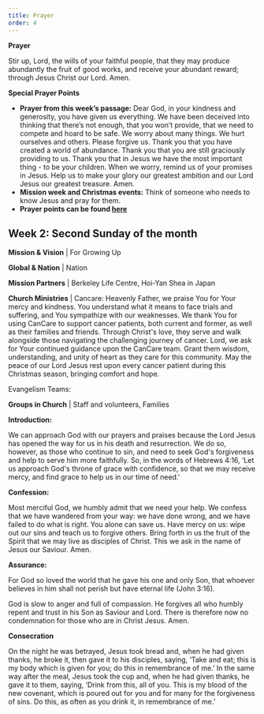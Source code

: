 ```yaml
---
title: Prayer
order: 4
---
```

**Prayer**

Stir up, Lord, the wills of your faithful people, that they may produce abundantly the fruit of good works, and receive your abundant reward; through Jesus Christ our Lord. Amen.

**Special Prayer Points**
- **Prayer from this week’s passage:** Dear God, in your kindness and generosity, you have given us everything. We have been deceived into thinking that there’s not enough, that you won’t provide, that we need to compete and hoard to be safe. We worry about many things. We hurt ourselves and others. Please forgive us. Thank you that you have created a world of abundance. Thank you that you are still graciously providing to us. Thank you that in Jesus we have the most important thing - to be your children. When we worry, remind us of your promises in Jesus. Help us to make your glory our greatest ambition and our Lord Jesus our greatest treasure. Amen. 
- **Mission week and Christmas events:** Think of someone who needs to know Jesus and pray for them. 
- **Prayer points can be found [here](https://stgeorgeshurstville.org.au/prayer)**

## Week 2: Second Sunday of the month

 **Mission & Vision** | For Growing Up 
 
 **Global & Nation** | Nation
 
 **Mission Partners** | Berkeley Life Centre, Hoi-Yan Shea in Japan
 
 **Church Ministries** | Cancare: Heavenly Father, we praise You for Your mercy and kindness. You understand what it means to face trials and suffering, and You sympathize with our weaknesses. We thank You for using CanCare to support cancer patients, both current and former, as well as their families and friends. Through Christ's love, they serve and walk alongside those navigating the challenging journey of cancer. Lord, we ask for Your continued guidance upon the CanCare team. Grant them wisdom, understanding, and unity of heart as they care for this community. May the peace of our Lord Jesus rest upon every cancer patient during this Christmas season, bringing comfort and hope.

 Evangelism Teams: 
 
 **Groups in Church** | Staff and volunteers, Families 

**Introduction:**

We can approach God with our prayers and praises because the Lord Jesus has opened the way for us in his death and resurrection. We do so, however, as those who continue to sin, and need to seek God's forgiveness and help to serve him more faithfully. So, in the words of Hebrews 4:16, ‘Let us approach God's throne of grace with confidence, so that we may receive mercy, and find grace to help us in our time of need.'

**Confession:**

Most merciful God, we humbly admit that we need your help. We confess that we have wandered from your way: we have done wrong, and we have failed to do what is right. You alone can save us. Have mercy on us: wipe out our sins and teach us to forgive others. Bring forth in us the fruit of the Spirit that we may live as disciples of Christ. This we ask in the name of Jesus our Saviour. Amen.

**Assurance:**

For God so loved the world that he gave his one and only Son, that whoever believes in him shall not perish but have eternal life (John 3:16). 

God is slow to anger and full of compassion. He forgives all who humbly repent and trust in his Son as Saviour and Lord. There is therefore now no condemnation for those who are in Christ Jesus.  Amen.

**Consecration**

On the night he was betrayed, Jesus took bread and, when he had given thanks, he broke it, then gave it to his disciples, saying, ‘Take and eat; this is my body which is given for you; do this in remembrance of me.’ In the same way after the meal, Jesus took the cup and, when he had given thanks, he gave it to them, saying, ‘Drink from this, all of you. This is my blood of the new covenant, which is poured out for you and for many for the forgiveness of sins. Do this, as often as you drink it, in remembrance of me.’

